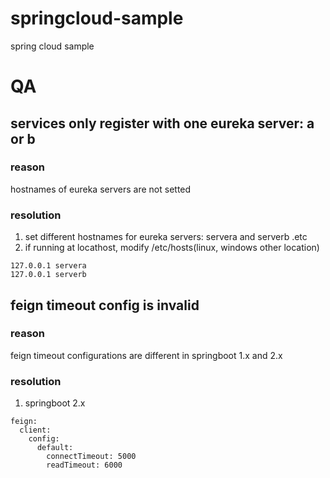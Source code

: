 # springcloud-sample
spring cloud sample

# QA
## services only register with one eureka server: a or b
### reason  
hostnames of eureka servers are not setted
### resolution
1. set different hostnames for eureka servers: servera and serverb .etc
2. if running at locathost, modify /etc/hosts(linux, windows other location)
```
127.0.0.1 servera
127.0.0.1 serverb
```

## feign timeout config is invalid
### reason  
feign timeout configurations are different in springboot 1.x and 2.x
### resolution
1. springboot 2.x
```
feign:
  client:
    config:
      default:
        connectTimeout: 5000
        readTimeout: 6000
```